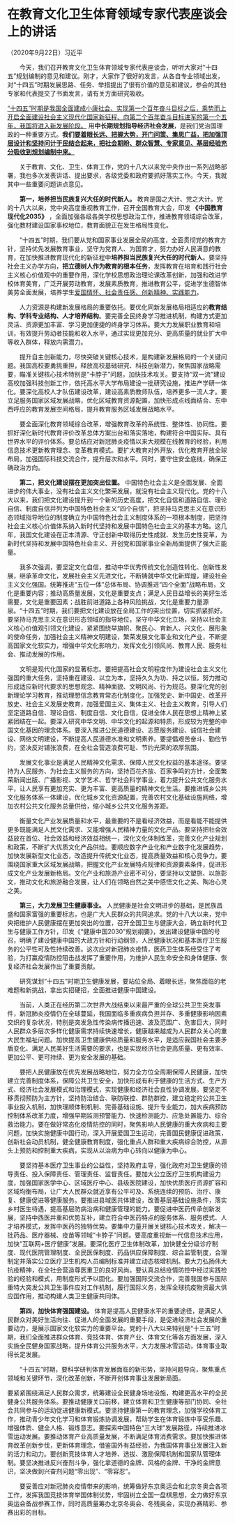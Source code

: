 # 在教育文化卫生体育领域专家代表座谈会上的讲话

（2020年9月22日）习近平

　　今天，我们召开教育文化卫生体育领域专家代表座谈会，听听大家对“十四五”规划编制的意见和建议。刚才，大家作了很好的发言，从各自专业领域出发，对“十四五”时期发展思路、任务、举措提出了很有价值的意见和建议，参会的其他专家和代表提交了书面发言，请有关方面研究吸收。

<u>“十四五”时期是我国全面建成小康社会、实现第一个百年奋斗目标之后，乘势而上开启全面建设社会主义现代化国家新征程、向第二个百年奋斗目标进军的第一个五年，我国将进入新发展阶段。</u> 用**中长期规划指导经济社会发展**，是我们党治国理政的一种重要方式。**我们<u>要着眼长远、把握大势，开门问策、集思广益，把加强顶层设计和坚持问计于民结合起来，把社会期盼、群众智慧、专家意见、基层经验充分吸收到规划编制中来。</u>**

　　关于教育、文化、卫生、体育工作，党的十八大以来党中央作出一系列战略部署，我也多次发表讲话、提出要求，各级党委和政府要抓好落实工作。今天，我就其中一些重要问题讲点意见。

　　**第一，培养担当民族复兴大任的时代新人。** 教育是国之大计、党之大计。党的十八大以来，党中央高度重视教育工作，召开全国教育大会，印发 **《中国教育现代化2035》** ，全面加强各级各类学校思想政治工作，推进教育领域综合改革，强化教材建设国家事权地位，教育面貌正在发生格局性变化。

　　“十四五”时期，我们要从党和国家事业发展全局的高度，全面贯彻党的教育方针，坚持优先发展教育事业，坚守为党育人、为国育才，努力办好人民满意的教育，在加快推进教育现代化的新征程中**培养担当民族复兴大任的时代新人**。要坚持社会主义办学方向，**把立德树人作为教育的根本任务**，发挥教育在培育和践行社会主义核心价值观中的重要作用，深化学校思想政治理论课改革创新，加强和改进学校体育美育，广泛开展劳动教育，发展素质教育，推进教育公平，促进学生德智体美劳全面发展，培养学生<u>爱国情怀、社会责任感、创新精神、实践能力</u>。

　　人力资源是构建新发展格局的重要依托。要优化同新发展格局相适应的**教育结构、学科专业结构、人才培养结构**。要完善全民终身学习推进机制，构建方式更加灵活、资源更加丰富、学习更加便捷的终身学习体系。要大力发展职业教育和培训，有效提升劳动者技能和收入水平，通过实现更加充分、更高质量的就业扩大中等收入群体，释放内需潜力。

　　提升自主创新能力，尽快突破关键核心技术，是构建新发展格局的一个关键问题。我国高校要勇挑重担，释放高校基础研究、科技创新潜力，聚焦国家战略需要，瞄准关键核心技术特别是“卡脖子”问题，加快技术攻关。要支持“双一流”建设高校加强科技创新工作，依托高水平大学布局建设一批研究设施，推进产学研一体化。要深化高校人才队伍建设改革，建设高素质教师队伍，培养更多一流人才。要立足服务国家区域发展战略，优化区域教育资源配置，加快形成点线面结合、东中西呼应的教育发展空间格局，提升教育服务区域发展战略水平。

　　要全面深化教育领域综合改革，增强教育改革的系统性、整体性、协同性。要抓好深化新时代教育评价改革总体方案出台和落实落地，构建符合中国实际、具有世界水平的评价体系。要总结应对新冠肺炎疫情以来大规模在线教育的经验，利用信息技术更新教育理念、变革教育模式。要扩大教育对外开放，优化教育开放全球布局，加强国际科技交流合作，提升层次和水平。同时，要守住安全底线，确保正确政治方向。


　　**第二，把文化建设摆在更加突出位置。** 中国特色社会主义是全面发展、全面进步的伟大事业，没有社会主义文化繁荣发展，就没有社会主义现代化。党的十八大以来，我们把文化建设提升到一个新的历史高度，把文化自信和道路自信、理论自信、制度自信并列为中国特色社会主义“四个自信”，把坚持马克思主义在意识形态领域指导地位的制度确立为中国特色社会主义制度体系的一项根本制度，把坚持社会主义核心价值体系纳入新时代坚持和发展中国特色社会主义的基本方略。这几年，我国文化建设在正本清源、守正创新中取得历史性成就、发生历史性变革，为新时代坚持和发展中国特色社会主义、开创党和国家事业全新局面提供了强大正能量。

　　我多次强调，要坚定文化自信，推动中华优秀传统文化创造性转化、创新性发展，继承革命文化，发展社会主义先进文化，不断铸就中华文化新辉煌，建设社会主义文化强国。统筹推进“五位一体”总体布局、协调推进“四个全面”战略布局，文化是重要内容；推动高质量发展，文化是重要支点；满足人民日益增长的美好生活需要，文化是重要因素；战胜前进道路上各种风险挑战，文化是重要力量源泉。“十四五”时期，我们要把文化建设放在全局工作的突出位置，切实抓紧抓好。要坚持马克思主义在意识形态领域的指导地位，坚守中华文化立场，坚持以社会主义核心价值观引领文化建设，紧紧围绕举旗帜、聚民心、育新人、兴文化、展形象的使命任务，加强社会主义精神文明建设，繁荣发展文化事业和文化产业，不断提高国家文化软实力，增强中华文化影响力，发挥文化引领风尚、教育人民、服务社会、推动发展的作用。

　　文明是现代化国家的显著标志。要把提高社会文明程度作为建设社会主义文化强国的重大任务，坚持重在建设、以立为本，坚持久久为功、持之以恒，努力推动形成适应新时代要求的思想观念、精神面貌、文明风尚、行为规范。要深化党的创新理论学习教育，推动理想信念教育常态化制度化，加强党史、新中国史、改革开放史、社会主义发展史教育，加强爱国主义、集体主义、社会主义教育，引导人们坚定道路自信、理论自信、制度自信、文化自信，促进全体人民在思想上精神上紧紧团结在一起。要深入研究中华文明、中华文化的起源和特质，形成较为完整的中国文化基因的理念体系。要深入推进公民道德建设、志愿服务建设、诚信社会建设、网络文明建设，不断提高人民道德水准和文明素养。要提倡艰苦奋斗、勤俭节约，坚决反对铺张浪费，在全社会营造浪费可耻、节约光荣的浓厚氛围。

　　发展文化事业是满足人民精神文化需求、保障人民文化权益的基本途径。要坚持为人民服务、为社会主义服务的方向，坚持百花齐放、百家争鸣的方针，全面繁荣新闻出版、广播影视、文学艺术、哲学社会科学事业，着力提升公共文化服务水平，让人民享有更加充实、更为丰富、更高质量的精神文化生活。要推进城乡公共文化服务体系一体建设，优化城乡文化资源配置，完善农村文化基础设施网络，增加农村公共文化服务总量供给，缩小城乡公共文化服务差距。

　　衡量文化产业发展质量和水平，最重要的不是看经济效益，而是看能不能提供更多既能满足人民文化需求、又能增强人民精神力量的文化产品。要坚持把社会效益放在首位、社会效益和经济效益相统一，深化文化体制改革，完善文化产业规划和政策，不断扩大优质文化产品供给。要顺应数字产业化和产业数字化发展趋势，加快发展新型文化业态，改造提升传统文化业态，提高质量效益和核心竞争力。要围绕国家重大区域发展战略，把握文化产业发展特点规律和资源要素条件，促进形成文化产业发展新格局。文化产业和旅游产业密不可分，要坚持以文塑旅、以旅彰文，推动文化和旅游融合发展，让人们在领略自然之美中感悟文化之美、陶冶心灵之美。

　　**第三，大力发展卫生健康事业。** 人民健康是社会文明进步的基础，是民族昌盛和国家富强的重要标志，也是广大人民群众的共同追求。党的十八大以来，党中央把维护人民健康摆在更加突出的位置，召开全国卫生与健康大会，确立新时代卫生与健康工作方针，印发《“健康中国2030”规划纲要》，发出建设健康中国的号召，明确了建设健康中国的大政方针和行动纲领，人民健康状况和基本医疗卫生服务的公平性可及性持续改善。这次应对新冠肺炎疫情，医药卫生体系经受住了考验，为打赢疫情防控阻击战发挥了重要作用，为维护人民生命安全和身体健康、恢复经济社会发展作出了重要贡献。

　　研究谋划“十四五”时期卫生健康发展，要站位全局、着眼长远，聚焦面临的老难题和新挑战，拿出实招硬招，全面推进健康中国建设。


　　当前，人类正在经历第二次世界大战结束以来最严重的全球公共卫生突发事件，新冠肺炎疫情仍在全球蔓延，我国面临多重疾病负担并存、多重健康影响因素交织的复杂状况，特别是突发急性传染病传播迅速、波及范围广、危害巨大，同时人民群众多层次多样化健康需求持续快速增长，健康越来越成为人民群众关心的重大民生福祉问题。加快提高卫生健康供给质量和服务水平，是适应我国社会主要矛盾变化、满足人民美好生活需要的要求，也是实现经济社会更高质量、更有效率、更加公平、更可持续、更为安全发展的基础。

　　要把人民健康放在优先发展战略地位，努力全方位全周期保障人民健康，加快建立完善制度体系，保障公共卫生安全，加快形成有利于健康的生活方式、生产方式、经济社会发展模式和治理模式，实现健康和经济社会良性协调发展。要坚定不移贯彻预防为主方针，坚持防治结合、联防联控、群防群控，建立稳定的公共卫生事业投入机制，加快理顺体制机制、完善基础设施、提升专业能力，加大疾病预防控制体系改革力度，增强早期监测预警能力、快速检测能力、应急处置能力、综合救治能力。要在做好常态化疫情防控的同时，聚焦影响人民健康的重大疾病和主要问题，加快实施健康中国行动，深入开展爱国卫生运动，完善国民健康促进政策，创新社会动员机制，健全健康教育制度，强化重点人群和重大疾病综合防控，从源头上预防和控制重大疾病，实现从以治病为中心转向以健康为中心。

　　要坚持基本医疗卫生事业的公益性，坚持政府主导，强化政府对卫生健康的领导责任、投入保障责任、管理责任、监督责任。要加大公立医疗卫生机构建设力度，加强国家医学中心、区域医疗中心、县级医院建设，加快优质医疗资源扩容和区域均衡布局，让广大人民群众就近享有公平可及、系统连续的预防、治疗、康复、健康促进等健康服务。要推进县域医共体建设，改善基层基础设施条件，落实乡村医生待遇，提高基层防病治病和健康管理的能力。要促进中医药传承创新发展，坚持中西医并重和优势互补，建立符合中医药特点的服务体系、服务模式、人才培养模式，发挥中医药的独特优势。要集中力量开展关键核心技术攻关，解决一批药品、医疗器械、疫苗等领域“卡脖子”问题。要高度重视新一代信息技术应用，加快“互联网+医疗健康”发展。要深化医疗卫生体制改革，加快健全分级诊疗制度、现代医院管理制度、全民医保制度、药品供应保障制度、综合监管制度，合理制定并落实公立医疗卫生机构人员编制标准并建立动态核增机制。要大力弘扬伟大抗疫精神，在全社会营造尊医重卫的良好风尚。要认真总结疫情防控中经过实践检验的经验和模式，用制度形式予以固化。要加强国际交流合作，完善我国参与国际重特大突发公共卫生事件应对工作机制，履行国际义务，发挥全球抗疫物资最大供应国作用，推动构建人类卫生健康共同体。

　　**第四，加快体育强国建设。** 体育是提高人民健康水平的重要途径，是满足人民群众对美好生活向往、促进人的全面发展的重要手段，是促进经济社会发展的重要动力，是展示国家文化软实力的重要平台。党的十八大以来特别是“十三五”时期，我们全面推进群众体育、竞技体育、体育产业、体育文化等各方面发展，深入实施全民健身国家战略，提升体育公共服务水平，大力发展冰雪运动，体育事业取得长足发展。

　　“十四五”时期，要科学研判体育发展面临的新形势，坚持问题导向，聚焦重点领域和关键环节，深化改革创新，不断开创体育事业发展新局面。

要紧紧围绕满足人民群众需求，统筹建设全民健身场地设施，构建更高水平的全民健身公共服务体系。要推动健康关口前移，建立体育和卫生健康等部门协同、全社会共同参与的运动促进健康新模式。要坚持健康第一的教育理念，加强学校体育工作，推动青少年文化学习和体育锻炼协调发展，帮助学生在体育锻炼中享受乐趣、增强体质、健全人格、锻炼意志。要探索中国特色“三大球”发展路径，持续推进冰雪运动发展。要推动体育产业高质量发展，不断满足体育消费需求。要加快推进体育改革创新步伐，更新体育理念，借鉴国外有益经验，为我国体育事业发展注入新的活力和动力。要创新竞技体育人才培养、选拔、激励保障机制和国家队管理体制。要坚决推进反兴奋剂斗争，强化拿道德的金牌、风格的金牌、干净的金牌意识，坚决做到兴奋剂问题“零出现”、“零容忍”。

　　要妥善应对新冠肺炎疫情带来的影响，统筹做好东京奥运会和北京冬奥会各项工作，发挥我国竞技体育举国体制优势，牢固树立全国一盘棋思想，全力做好东京奥运会备战参赛工作，同时高质量筹办北京冬奥会、冬残奥会，实现办赛精彩、参赛出彩的目标。